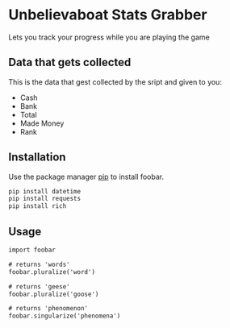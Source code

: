 # Unbelievaboat Stats Grabber

Lets you track your progress while you are playing the game


## Data that gets collected

This is the data that gest collected by the sript and given to you:

- Cash
- Bank
- Total
- Made Money
- Rank

## Installation

Use the package manager [pip](https://pip.pypa.io/en/stable/) to install foobar.

```python
pip install datetime
pip install requests
pip install rich
```

## Usage

```cmd
import foobar

# returns 'words'
foobar.pluralize('word')

# returns 'geese'
foobar.pluralize('goose')

# returns 'phenomenon'
foobar.singularize('phenomena')
```
